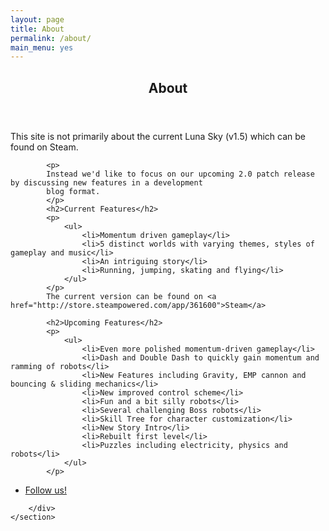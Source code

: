 ```yaml
---
layout: page
title: About
permalink: /about/
main_menu: yes
---
```

<div id="main" class="alt">
    <section id="one">
        <div class="inner">
            <!-- 
            <ul class="actions horizontal">
                <li><a href="/about" class="button special">About</a></li>
            </ul> 
            -->
            <header class="major">
                <h1>About</h1>
            </header>
            <p>
            This site is not primarily about the current Luna Sky (v1.5) which can be found on Steam.
            </p>
            
            <p>
            Instead we'd like to focus on our upcoming 2.0 patch release by discussing new features in a development
            blog format.
            </p>
            <h2>Current Features</h2>
            <p>
                <ul>
                    <li>Momentum driven gameplay</li>
                    <li>5 distinct worlds with varying themes, styles of gameplay and music</li>
                    <li>An intriguing story</li>
                    <li>Running, jumping, skating and flying</li>
                </ul>
            </p>
            The current version can be found on <a href="http://store.steampowered.com/app/361600">Steam</a>
            
            <h2>Upcoming Features</h2>
            <p>
                <ul>
                    <li>Even more polished momentum-driven gameplay</li>
                    <li>Dash and Double Dash to quickly gain momentum and ramming of robots</li>
                    <li>New Features including Gravity, EMP cannon and bouncing & sliding mechanics</li>
                    <li>New improved control scheme</li>
                    <li>Fun and a bit silly robots</li>
                    <li>Several challenging Boss robots</li>
                    <li>Skill Tree for character customization</li>
                    <li>New Story Intro</li>
                    <li>Rebuilt first level</li>
                    <li>Puzzles including electricity, physics and robots</li> 
                </ul>
            </p>

<ul class="actions horizontal">
    <li><a href="https://www.facebook.com/VovoidMediaTech/" class="button">Follow us!</a></li>
</ul>

        </div>
    </section>
</div>
